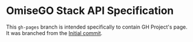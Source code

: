 # OmiseGO Stack API Specification

This `gh-pages` branch is intended specifically to contain GH Project's page. It was branched from the [Initial commit](https://github.com/omisego/elixir-omg/commit/7c088827e38d533a883de35f3a48a1f89451d6b9).

